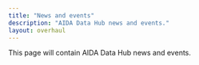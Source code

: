 ```yaml
---
title: "News and events"
description: "AIDA Data Hub news and events."
layout: overhaul
---
```

This page will contain AIDA Data Hub news and events.
